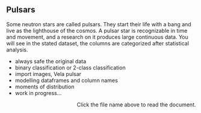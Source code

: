## Pulsars

Some neutron stars are called pulsars. They start their life with a bang and live as the lighthouse of the cosmos. A pulsar star is recognizable in time and movement, and a research on it produces large continuous data. You will see in the stated dataset, the columns are categorized after statistical analysis.

- always safe the original data
- binary classification or 2-class classification
- import images, Vela pulsar
- modelling dataframes and column names
- moments of distribution
- work in progress...

<p align = "right"> Click the file name above to read the document. </p>
